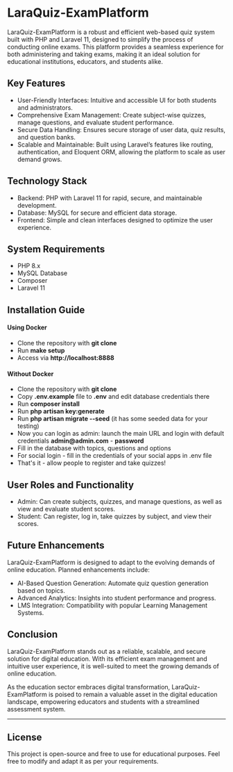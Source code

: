 # LaraQuiz-ExamPlatform

LaraQuiz-ExamPlatform is a robust and efficient web-based quiz system built with PHP and Laravel 11, designed to simplify the process of conducting online exams. This platform provides a seamless experience for both administering and taking exams, making it an ideal solution for educational institutions, educators, and students alike.

## Key Features

- User-Friendly Interfaces: Intuitive and accessible UI for both students and administrators.
- Comprehensive Exam Management: Create subject-wise quizzes, manage questions, and evaluate student performance.
- Secure Data Handling: Ensures secure storage of user data, quiz results, and question banks.
- Scalable and Maintainable: Built using Laravel’s features like routing, authentication, and Eloquent ORM, allowing the platform to scale as user demand grows.

## Technology Stack

- Backend: PHP with Laravel 11 for rapid, secure, and maintainable development.
- Database: MySQL for secure and efficient data storage.
- Frontend: Simple and clean interfaces designed to optimize the user experience.

## System Requirements

- PHP 8.x
- MySQL Database
- Composer
- Laravel 11

## Installation Guide

#### Using Docker
- Clone the repository with __git clone__
- Run __make setup__
- Access via __http://localhost:8888__

#### Without Docker
- Clone the repository with __git clone__
- Copy __.env.example__ file to __.env__ and edit database credentials there
- Run __composer install__
- Run __php artisan key:generate__
- Run __php artisan migrate --seed__ (it has some seeded data for your testing)
- Now you can login as admin: launch the main URL and login with default credentials __admin@admin.com__ - __password__
- Fill in the database with topics, questions and options
- For social login - fill in the credentials of your social apps in .env file
- That's it - allow people to register and take quizzes!

## User Roles and Functionality

- Admin: Can create subjects, quizzes, and manage questions, as well as view and evaluate student scores.
- Student: Can register, log in, take quizzes by subject, and view their scores.

## Future Enhancements
LaraQuiz-ExamPlatform is designed to adapt to the evolving demands of online education. Planned enhancements include:

- AI-Based Question Generation: Automate quiz question generation based on topics.
- Advanced Analytics: Insights into student performance and progress.
- LMS Integration: Compatibility with popular Learning Management Systems.

## Conclusion
LaraQuiz-ExamPlatform stands out as a reliable, scalable, and secure solution for digital education. With its efficient exam management and intuitive user experience, it is well-suited to meet the growing demands of online education.

As the education sector embraces digital transformation, LaraQuiz-ExamPlatform is poised to remain a valuable asset in the digital education landscape, empowering educators and students with a streamlined assessment system.

---

## License
This project is open-source and free to use for educational purposes. Feel free to modify and adapt it as per your requirements.
